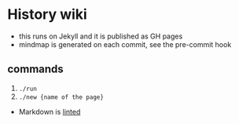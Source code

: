 # History wiki

- this runs on Jekyll and it is published as GH pages
- mindmap is generated on each commit, see the pre-commit hook

## commands

1. `./run`
2. `./new {name of the page}`

- Markdown is [linted](https://marketplace.visualstudio.com/items?itemName=DavidAnson.vscode-markdownlint)
